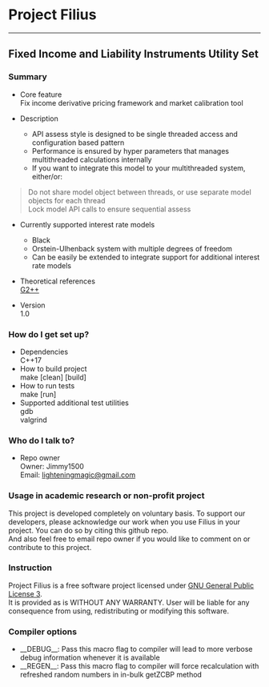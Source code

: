 # Project Filius #
----

## Fixed Income and Liability Instruments Utility Set ##

### Summary ###

* Core feature  
	Fix income derivative pricing framework and market calibration tool

* Description  
    * API assess style is designed to be single threaded access and configuration based pattern  
    * Performance is ensured by hyper parameters that manages multithreaded calculations internally  
    * If you want to integrate this model to your multithreaded system, either/or:  
> Do not share model object between threads, or use separate model objects for each thread   
> Lock model API calls to ensure sequential assess

* Currently supported interest rate models  
    * Black  
    * Orstein-Ulhenback system with multiple degrees of freedom  
    * Can be easily be extended to integrate support for additional interest rate models  

* Theoretical references  
    [G2++](http://www.dm.unibo.it/~pascucci/web/Ricerca/PDF/difra.pdf)

* Version  
	1.0

### How do I get set up? ###

* Dependencies  
    C++17
* How to build project  
    make [clean] [build]
* How to run tests  
    make [run]
* Supported additional test utilities  
    gdb  
    valgrind

### Who do I talk to? ###

* Repo owner  
	Owner: Jimmy1500  
    Email: lighteningmagic@gmail.com

### Usage in academic research or non-profit project ###

This project is developed completely on voluntary basis.
To support our developers, please acknowledge our work when you use Filius in your project.
You can do so by citing this github repo.  
And also feel free to email repo owner if you would like to comment on or contribute to this project.

### Instruction ###

Project Filius is a free software project licensed under [GNU General Public License 3](LICENSE).  
It is provided as is WITHOUT ANY WARRANTY.
User will be liable for any consequence from using, redistributing or modifying this software.

### Compiler options ###
* \_\_DEBUG\_\_: Pass this macro flag to compiler will lead to more verbose debug information whenever it is available
* \_\_REGEN\_\_: Pass this macro flag to compiler will force recalculation with refreshed random numbers in in-bulk getZCBP method
